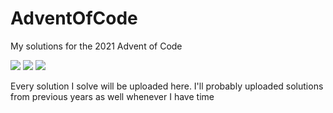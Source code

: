 # AdventOfCode
My solutions for the 2021 Advent of Code

![](https://img.shields.io/badge/day%20📅-22-blue)
![](https://img.shields.io/badge/stars%20⭐-11-yellow)
![](https://img.shields.io/badge/days%20completed-4-red)

Every solution I solve will be uploaded here. I'll probably uploaded solutions from previous years as well whenever I have time
